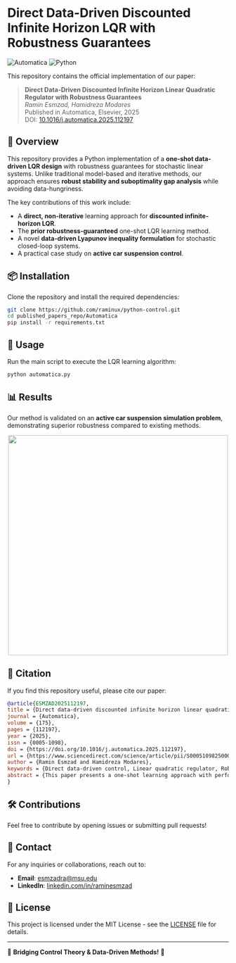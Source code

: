 # Direct Data-Driven Discounted Infinite Horizon LQR with Robustness Guarantees

![Automatica](https://img.shields.io/badge/Published%20in-Automatica-blue)
![Python](https://img.shields.io/badge/Made%20With-Python-blue)

This repository contains the official implementation of our paper:

> **Direct Data-Driven Discounted Infinite Horizon Linear Quadratic Regulator with Robustness Guarantees**  
> *Ramin Esmzad, Hamidreza Modares*  
> Published in Automatica, Elsevier, 2025  
> DOI: [10.1016/j.automatica.2025.112197](https://doi.org/10.1016/j.automatica.2025.112197)

## 📖 Overview
This repository provides a Python implementation of a **one-shot data-driven LQR design** with robustness guarantees for stochastic linear systems. Unlike traditional model-based and iterative methods, our approach ensures **robust stability and suboptimality gap analysis** while avoiding data-hungriness. 

The key contributions of this work include:
- A **direct, non-iterative** learning approach for **discounted infinite-horizon LQR**.
- The **prior robustness-guaranteed** one-shot LQR learning method.
- A novel **data-driven Lyapunov inequality formulation** for stochastic closed-loop systems.
- A practical case study on **active car suspension control**.

## 📦 Installation
Clone the repository and install the required dependencies:

```bash
git clone https://github.com/raminux/python-control.git
cd published_papers_repo/Automatica
pip install -r requirements.txt
```

## 🚀 Usage
Run the main script to execute the LQR learning algorithm:

```bash
python automatica.py
```

## 📊 Results
Our method is validated on an **active car suspension simulation problem**, demonstrating superior robustness compared to existing methods. 

<p align="center">
  <img src="results/suspension_performance.png" width="500" />
</p>

## 📜 Citation
If you find this repository useful, please cite our paper:

```bibtex
@article{ESMZAD2025112197,
title = {Direct data-driven discounted infinite horizon linear quadratic regulator with robustness guarantees},
journal = {Automatica},
volume = {175},
pages = {112197},
year = {2025},
issn = {0005-1098},
doi = {https://doi.org/10.1016/j.automatica.2025.112197},
url = {https://www.sciencedirect.com/science/article/pii/S0005109825000883},
author = {Ramin Esmzad and Hamidreza Modares},
keywords = {Direct data-driven control, Linear quadratic regulator, Robustness, Suboptimality gap},
abstract = {This paper presents a one-shot learning approach with performance and robustness guarantees for the linear quadratic regulator (LQR) control of stochastic linear systems. Even though data-based LQR control has been widely considered, existing results suffer either from data hungriness due to the inherently iterative nature of the optimization formulation (e.g., value learning or policy gradient reinforcement learning algorithms) or from a lack of robustness guarantees in one-shot non-iterative algorithms. To avoid data hungriness while ensuing robustness guarantees, an adaptive dynamic programming formalization of the LQR is presented that relies on solving a Bellman inequality. The control gain and the value function are directly learned by using a control-oriented approach that characterizes the closed-loop system using data and a decision variable from which the control is obtained. This closed-loop characterization is noise-dependent. The effect of the closed-loop system noise on the Bellman inequality is considered to ensure both robust stability and suboptimal performance despite ignoring the measurement noise. To ensure robust stability, it is shown that this system characterization leads to a closed-loop system with multiplicative and additive noise, enabling the application of distributional robust control techniques. The analysis of the suboptimality gap reveals that robustness can be achieved by construction without the need for regularization or parameter tuning. The simulation results on the active car suspension problem demonstrate the superiority of the proposed method in terms of robustness and performance gap compared to existing methods.}
}
```

## 🛠 Contributions
Feel free to contribute by opening issues or submitting pull requests!

## 📩 Contact
For any inquiries or collaborations, reach out to:
- **Email**: [esmzadra@msu.edu](mailto:esmzadra@msu.edu)
- **LinkedIn**: [linkedin.com/in/raminesmzad](https://www.linkedin.com/in/raminesmzad/)

## 📜 License
This project is licensed under the MIT License - see the [LICENSE](LICENSE) file for details.

---
🔬 **Bridging Control Theory & Data-Driven Methods!** 🚀

